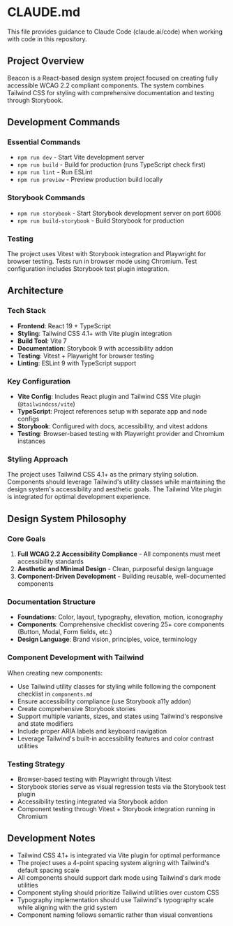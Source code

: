 # CLAUDE.md

This file provides guidance to Claude Code (claude.ai/code) when working with code in this repository.

## Project Overview

Beacon is a React-based design system project focused on creating fully accessible WCAG 2.2 compliant components. The system combines Tailwind CSS for styling with comprehensive documentation and testing through Storybook.

## Development Commands

### Essential Commands
- `npm run dev` - Start Vite development server
- `npm run build` - Build for production (runs TypeScript check first)
- `npm run lint` - Run ESLint
- `npm run preview` - Preview production build locally

### Storybook Commands
- `npm run storybook` - Start Storybook development server on port 6006
- `npm run build-storybook` - Build Storybook for production

### Testing
The project uses Vitest with Storybook integration and Playwright for browser testing. Tests run in browser mode using Chromium. Test configuration includes Storybook test plugin integration.

## Architecture

### Tech Stack
- **Frontend**: React 19 + TypeScript
- **Styling**: Tailwind CSS 4.1+ with Vite plugin integration
- **Build Tool**: Vite 7
- **Documentation**: Storybook 9 with accessibility addon
- **Testing**: Vitest + Playwright for browser testing
- **Linting**: ESLint 9 with TypeScript support

### Key Configuration
- **Vite Config**: Includes React plugin and Tailwind CSS Vite plugin (`@tailwindcss/vite`)
- **TypeScript**: Project references setup with separate app and node configs
- **Storybook**: Configured with docs, accessibility, and vitest addons
- **Testing**: Browser-based testing with Playwright provider and Chromium instances

### Styling Approach
The project uses Tailwind CSS 4.1+ as the primary styling solution. Components should leverage Tailwind's utility classes while maintaining the design system's accessibility and aesthetic goals. The Tailwind Vite plugin is integrated for optimal development experience.

## Design System Philosophy

### Core Goals
1. **Full WCAG 2.2 Accessibility Compliance** - All components must meet accessibility standards
2. **Aesthetic and Minimal Design** - Clean, purposeful design language
3. **Component-Driven Development** - Building reusable, well-documented components

### Documentation Structure
- **Foundations**: Color, layout, typography, elevation, motion, iconography
- **Components**: Comprehensive checklist covering 25+ core components (Button, Modal, Form fields, etc.)
- **Design Language**: Brand vision, principles, voice, terminology

### Component Development with Tailwind
When creating new components:
- Use Tailwind utility classes for styling while following the component checklist in `components.md`
- Ensure accessibility compliance (use Storybook a11y addon)
- Create comprehensive Storybook stories
- Support multiple variants, sizes, and states using Tailwind's responsive and state modifiers
- Include proper ARIA labels and keyboard navigation
- Leverage Tailwind's built-in accessibility features and color contrast utilities

### Testing Strategy
- Browser-based testing with Playwright through Vitest
- Storybook stories serve as visual regression tests via the Storybook test plugin
- Accessibility testing integrated via Storybook addon
- Component testing through Vitest + Storybook integration running in Chromium

## Development Notes

- Tailwind CSS 4.1+ is integrated via Vite plugin for optimal performance
- The project uses a 4-point spacing system aligning with Tailwind's default spacing scale
- All components should support dark mode using Tailwind's dark mode utilities
- Component styling should prioritize Tailwind utilities over custom CSS
- Typography implementation should use Tailwind's typography scale while aligning with the grid system
- Component naming follows semantic rather than visual conventions